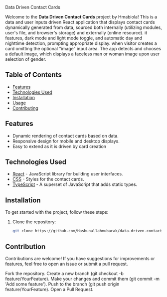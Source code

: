 Data Driven Contact Cards

Welcome to the **Data Driven Contact Cards** project by Hmabiola! This is a data and user inputs driven React application that displays contact cards dynamically generated from data, sourced both internally (utilizing modules, user's  file, and browser's storage) and externally (online resource). it features, dark mode and light mode toggle, and automatic day and nighttime detection, prompting appropriate display. when visitor creates a card omitting the optional "image" input area. The app detects and chooses a default image, which displays a faceless man or woman image upon user selection of gender. 
## Table of Contents

- [Features](#features)
- [Technologies Used](#technologies-used)
- [Installation](#installation)
- [Usage](#usage)
- [Contributing](#contributing)

## Features

- Dynamic rendering of contact cards based on data.
- Responsive design for mobile and desktop displays.
- Easy to extend as it is driven by card creation 

## Technologies Used

- [React](https://reactjs.org/) - JavaScript library for building user interfaces.
- [CSS](https://www.w3schools.com/css/) - Styles for the contact cards.
- [TypeScript](https://www.typescriptlang.org/) - A superset of JavaScript that adds static types.

## Installation

To get started with the project, follow these steps:

1. Clone the repository:
   ```bash
   git clone https://github.com/Hasbunallahmubarak/data-driven-contact-cards.git
   ```

## Contribution

Contributions are welcome! If you have suggestions for improvements or features, feel free to open an issue or submit a pull request.

Fork the repository.
Create a new branch (git checkout -b feature/YourFeature).
Make your changes and commit them (git commit -m 'Add some feature').
Push to the branch (git push origin feature/YourFeature).
Open a Pull Request.
